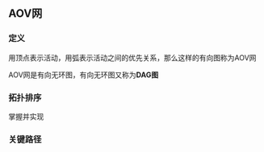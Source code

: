 ## AOV网

### 定义

用顶点表示活动，用弧表示活动之间的优先关系，那么这样的有向图称为AOV网

AOV网是有向无环图，有向无环图又称为**DAG图**

### 拓扑排序

掌握并实现

### 关键路径

